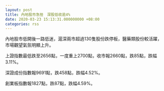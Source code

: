 ```yaml
---
layout: post
title: 內地股市急挫　深股低收逾4%
date: 2020-03-23 15:13:31.000000000 +08:00
categories: rss
---
```


內地股市低開後一路低迷，滬深兩市超過130隻股份跌停板，醫藥類股份較活躍，市場觀望氣氛明顯上升。

上證指數最低跌至2656點，一度重上2700點，收市報2660點，跌85點，跌幅3.11%。

深證成份指數報9691點，跌458點，跌幅4.52%。

創業板指數報1827點，跌87點，跌幅4.59%。
